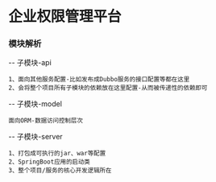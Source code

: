# 企业权限管理平台

### 模块解析
-- 子模块-api
    
    1、面向其他服务配置-比如发布成Dubbo服务的接口配置等都在这里
    2、会将整个项目所有子模块的依赖放在这里配置-从而被传递性的依赖即可
-- 子模块-model
        
    面向ORM-数据访问控制层次
-- 子模块-server
    
    1、打包成可执行的jar、war等配置
    2、SpringBoot应用的启动类
    3、整个项目/服务的核心开发逻辑所在
